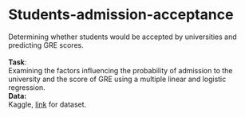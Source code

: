 # Students-admission-acceptance
Determining whether students would be accepted by universities and predicting GRE scores. <br> <br>
**Task**: <br>
Examining the factors influencing the probability of admission to the university and the score of GRE using a multiple linear and logistic regression. <br>
**Data:** <br>
Kaggle, [link](https://www.kaggle.com/datasets/eswarchandt/admission) for dataset.
